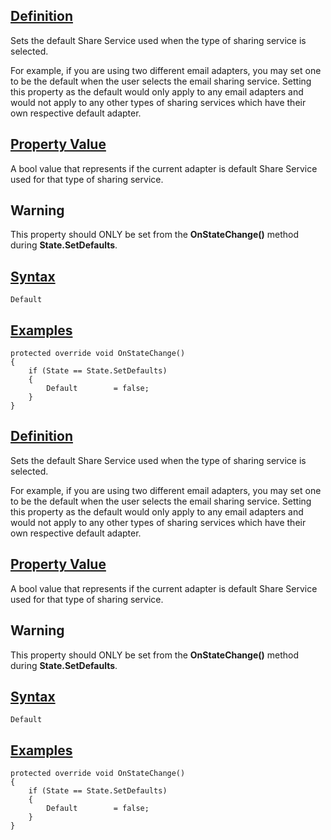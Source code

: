 ## [Definition](https://developer.ninjatrader.com/docs/desktop/isdefault\#definition)

Sets the default Share Service used when the type of sharing service is selected.

For example, if you are using two different email adapters, you may set one to be the default when the user selects the email sharing service. Setting this property as the default would only apply to any email adapters and would not apply to any other types of sharing services which have their own respective default adapter.

## [Property Value](https://developer.ninjatrader.com/docs/desktop/isdefault\#property-value)

A bool value that represents if the current adapter is default Share Service used for that type of sharing service.

## Warning

This property should ONLY be set from the **OnStateChange()** method during **State.SetDefaults**.

## [Syntax](https://developer.ninjatrader.com/docs/desktop/isdefault\#syntax)

`Default`

## [Examples](https://developer.ninjatrader.com/docs/desktop/isdefault\#examples)

```jsx-150469391 csharp
protected override void OnStateChange()
{
    if (State == State.SetDefaults)
    {
        Default        = false;
    }
}

```

## [Definition](https://developer.ninjatrader.com/docs/desktop/isdefault\#definition)

Sets the default Share Service used when the type of sharing service is selected.

For example, if you are using two different email adapters, you may set one to be the default when the user selects the email sharing service. Setting this property as the default would only apply to any email adapters and would not apply to any other types of sharing services which have their own respective default adapter.

## [Property Value](https://developer.ninjatrader.com/docs/desktop/isdefault\#property-value)

A bool value that represents if the current adapter is default Share Service used for that type of sharing service.

## Warning

This property should ONLY be set from the **OnStateChange()** method during **State.SetDefaults**.

## [Syntax](https://developer.ninjatrader.com/docs/desktop/isdefault\#syntax)

`Default`

## [Examples](https://developer.ninjatrader.com/docs/desktop/isdefault\#examples)

```jsx-150469391 csharp
protected override void OnStateChange()
{
    if (State == State.SetDefaults)
    {
        Default        = false;
    }
}

```